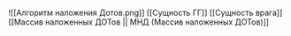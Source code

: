 ![[Алгоритм наложения Дотов.png]]
[[Сущность ГГ]]
[[Сущность врага]]
[[Массив наложенных ДОТов || МНД (Массив наложенных ДОТов)]]
